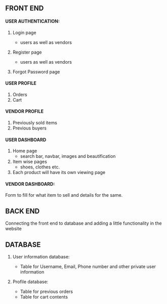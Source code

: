 
## FRONT END


#### USER AUTHENTICATION:
1. Login page  
    - users as well as vendors  
2. Register page
    - users as well as vendors   
  
3. Forgot Password page

#### USER PROFILE
1. Orders  
1. Cart

#### VENDOR PROFILE  
1. Previously sold items   
2. Previous buyers

#### USER DASHBOARD
1. Home page   
      - search bar, navbar, images and beautification 
2. Item wise pages  
      -  shoes, clothes etc.
3. Each product will have its own viewing page

#### VENDOR DASHBOARD:
Form to fill for what item to sell and details for the same.


## BACK END
Connecting the front end to database and adding a little functionality in the website

## DATABASE

1. User information database:  
      - Table for Username, Email, Phone number and other private user information  
  
2. Profile database:  
      - Table for previous orders 
      - Table for cart contents





<!-- separate database for username password and other things -->
<!-- tight security -->
<!-- database vs file space -->
<!-- convert images to base 64 -->
